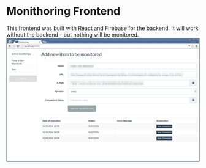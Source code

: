 # Monithoring Frontend
This frontend was built with React and Firebase for the backend.
It will work without the backend - but nothing will be monitored.
![Screenshot](https://raw.githubusercontent.com/svschannak/monithoring-frontend/master/demo/monithoring_example.png)
